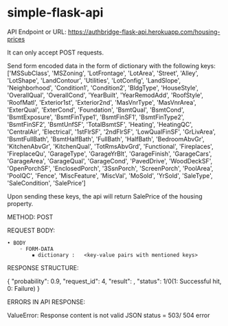 # simple-flask-api

API Endpoint or URL: https://authbridge-flask-api.herokuapp.com/housing-prices

It can only accept POST requests.

Send form encoded data in the form of dictionary with the following keys:
['MSSubClass', 'MSZoning', 'LotFrontage', 'LotArea', 'Street', 'Alley',
       'LotShape', 'LandContour', 'Utilities', 'LotConfig', 'LandSlope',
       'Neighborhood', 'Condition1', 'Condition2', 'BldgType', 'HouseStyle',
       'OverallQual', 'OverallCond', 'YearBuilt', 'YearRemodAdd', 'RoofStyle',
       'RoofMatl', 'Exterior1st', 'Exterior2nd', 'MasVnrType', 'MasVnrArea',
       'ExterQual', 'ExterCond', 'Foundation', 'BsmtQual', 'BsmtCond',
       'BsmtExposure', 'BsmtFinType1', 'BsmtFinSF1', 'BsmtFinType2',
       'BsmtFinSF2', 'BsmtUnfSF', 'TotalBsmtSF', 'Heating', 'HeatingQC',
       'CentralAir', 'Electrical', '1stFlrSF', '2ndFlrSF', 'LowQualFinSF',
       'GrLivArea', 'BsmtFullBath', 'BsmtHalfBath', 'FullBath', 'HalfBath',
       'BedroomAbvGr', 'KitchenAbvGr', 'KitchenQual', 'TotRmsAbvGrd',
       'Functional', 'Fireplaces', 'FireplaceQu', 'GarageType', 'GarageYrBlt',
       'GarageFinish', 'GarageCars', 'GarageArea', 'GarageQual', 'GarageCond',
       'PavedDrive', 'WoodDeckSF', 'OpenPorchSF', 'EnclosedPorch', '3SsnPorch',
       'ScreenPorch', 'PoolArea', 'PoolQC', 'Fence', 'MiscFeature', 'MiscVal',
       'MoSold', 'YrSold', 'SaleType', 'SaleCondition', 'SalePrice']
       
 Upon sending these keys, the api will return SalePrice of the housing property.
 
METHOD: POST

REQUEST BODY:

    • BODY
        ◦ FORM-DATA
            ▪ dictionary :	 <key-value pairs with mentioned keys>
 
 RESPONSE STRUCTURE:
 
 {
		"probability": 0.9,
		"request_id": 4,
		"result": <Sale Price>,
		"status": 1/0(1: Successful hit, 0: Failure)
	}

  ERRORS IN API RESPONSE:
  
  ValueError: Response content is not valid JSON status = 503/ 504 error
